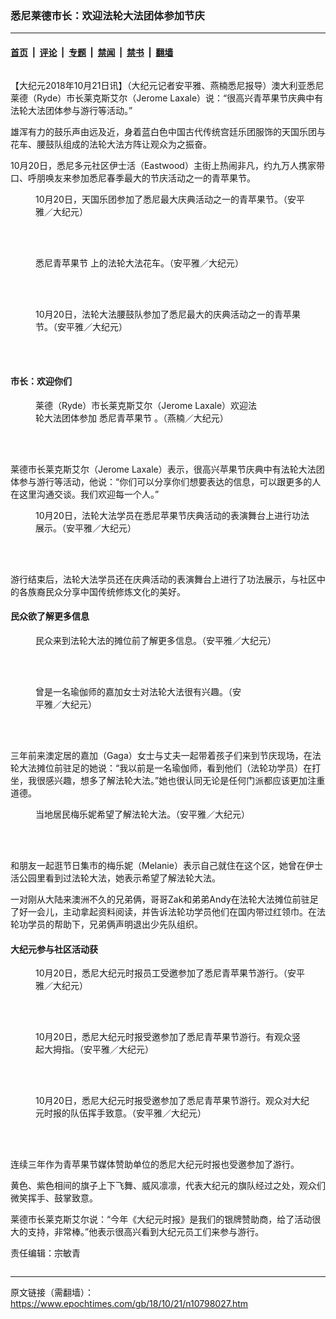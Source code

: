 ### 悉尼莱德市长：欢迎法轮大法团体参加节庆

---

#### [首页](../../../..?n10798027) &nbsp;|&nbsp; [评论](../../../../../epoch-comment?n10798027) &nbsp;|&nbsp; [专题](../../../../../epoch-special?n10798027) &nbsp;|&nbsp; [禁闻](../../../../../epoch-news?n10798027) &nbsp;|&nbsp; [禁书](../../../../../books?n10798027) &nbsp;|&nbsp; [翻墙](https://github.com/gfw-breaker/nogfw/blob/master/README.md?n10798027)


<div class="column" id="artbody" itemprop="articleBody">
 <!-- article content begin -->
 <p>
  【大纪元2018年10月21日讯】（大纪元记者安平雅、燕楠悉尼报导）澳大利亚悉尼莱德（Ryde）市长莱克斯艾尔（Jerome Laxale）说：“很高兴青苹果节庆典中有法轮大法团体参与游行等活动。”
 </p>
 <p>
  雄浑有力的鼓乐声由远及近，身着蓝白色中国古代传统宫廷乐团服饰的天国乐团与花车、腰鼓队组成的法轮大法方阵让观众为之振奋。
 </p>
 <p>
  10月20日，悉尼多元社区伊士活（Eastwood）主街上热闹非凡，约九万人携家带口、呼朋唤友来参加悉尼春季最大的节庆活动之一的青苹果节。
 </p>
 <figure aria-describedby="caption-attachment-10798111" class="wp-caption aligncenter" id="attachment_10798111" style="width: 437px">
  <ok href="https://i.epochtimes.com/assets/uploads/2018/10/3cc05dd8a42c71a489b0de0d9fc665c1.jpg" target="_blank">
   <img alt="" class="wp-image-10798111" src="https://i.epochtimes.com/assets/uploads/2018/10/3cc05dd8a42c71a489b0de0d9fc665c1-600x401.jpg"/>
  </ok>
  <br/><figcaption class="wp-caption-text" id="caption-attachment-10798111">
   10月20日，天国乐团参加了悉尼最大庆典活动之一的青苹果节。（安平雅／大纪元）
  </figcaption><br/>
 </figure><br/>
 <figure aria-describedby="caption-attachment-10798114" class="wp-caption aligncenter" id="attachment_10798114" style="width: 437px">
  <ok href="https://i.epochtimes.com/assets/uploads/2018/10/89d4eceae1b53cbf102cbbbbf38e4974.jpg" target="_blank">
   <img alt="" class="wp-image-10798114" src="https://i.epochtimes.com/assets/uploads/2018/10/89d4eceae1b53cbf102cbbbbf38e4974-600x314.jpg"/>
  </ok>
  <br/><figcaption class="wp-caption-text" id="caption-attachment-10798114">
   <ok href="https://www.epochtimes.com/gb/tag/%E6%82%89%E5%B0%BC%E9%9D%92%E8%8B%B9%E6%9E%9C%E8%8A%82.html">
    悉尼青苹果节
   </ok>
   上的法轮大法花车。（安平雅／大纪元）
  </figcaption><br/>
 </figure><br/>
 <figure aria-describedby="caption-attachment-10798116" class="wp-caption aligncenter" id="attachment_10798116" style="width: 439px">
  <ok href="https://i.epochtimes.com/assets/uploads/2018/10/6f3b11ceb3249e7ec566636c46ba4251.jpg" target="_blank">
   <img alt="" class="wp-image-10798116" src="https://i.epochtimes.com/assets/uploads/2018/10/6f3b11ceb3249e7ec566636c46ba4251-600x323.jpg"/>
  </ok>
  <br/><figcaption class="wp-caption-text" id="caption-attachment-10798116">
   10月20日，法轮大法腰鼓队参加了悉尼最大的庆典活动之一的青苹果节。（安平雅／大纪元）
  </figcaption><br/>
 </figure><br/>
 <h4>
  市长：欢迎你们
 </h4>
 <figure aria-describedby="caption-attachment-10798147" class="wp-caption aligncenter" id="attachment_10798147" style="width: 365px">
  <ok href="https://i.epochtimes.com/assets/uploads/2018/10/d12e26b740008515caaef7ec9854b904.jpg" target="_blank">
   <img alt="" class="wp-image-10798147" src="https://i.epochtimes.com/assets/uploads/2018/10/d12e26b740008515caaef7ec9854b904-450x511.jpg"/>
  </ok>
  <br/><figcaption class="wp-caption-text" id="caption-attachment-10798147">
   莱德（Ryde）市长莱克斯艾尔（Jerome Laxale）欢迎法轮大法团体参加
   <ok href="https://www.epochtimes.com/gb/tag/%E6%82%89%E5%B0%BC%E9%9D%92%E8%8B%B9%E6%9E%9C%E8%8A%82.html">
    悉尼青苹果节
   </ok>
   。（燕楠／大纪元）
  </figcaption><br/>
 </figure><br/>
 <p>
  莱德市长莱克斯艾尔（Jerome Laxale）表示，很高兴苹果节庆典中有法轮大法团体参与游行等活动，他说：“你们可以分享你们想要表达的信息，可以跟更多的人在这里沟通交谈。我们欢迎每一个人。”
 </p>
 <figure aria-describedby="caption-attachment-10798186" class="wp-caption aligncenter" id="attachment_10798186" style="width: 438px">
  <ok href="https://i.epochtimes.com/assets/uploads/2018/10/a8f774bd67023cbfd2e7de9a4c54ca2a.jpg" target="_blank">
   <img alt="" class="wp-image-10798186" src="https://i.epochtimes.com/assets/uploads/2018/10/a8f774bd67023cbfd2e7de9a4c54ca2a-600x295.jpg"/>
  </ok>
  <br/><figcaption class="wp-caption-text" id="caption-attachment-10798186">
   10月20日，法轮大法学员在悉尼苹果节庆典活动的表演舞台上进行功法展示。（安平雅／大纪元）
  </figcaption><br/>
 </figure><br/>
 <p>
  游行结束后，法轮大法学员还在庆典活动的表演舞台上进行了功法展示，与社区中的各族裔民众分享中国传统修炼文化的美好。
 </p>
 <h4>
  民众欲了解更多信息
 </h4>
 <figure aria-describedby="caption-attachment-10798126" class="wp-caption aligncenter" id="attachment_10798126" style="width: 437px">
  <ok href="https://i.epochtimes.com/assets/uploads/2018/10/2646d1b19c456f58f8daa519326dd677.jpg" target="_blank">
   <img alt="" class="wp-image-10798126" src="https://i.epochtimes.com/assets/uploads/2018/10/2646d1b19c456f58f8daa519326dd677-600x450.jpg"/>
  </ok>
  <br/><figcaption class="wp-caption-text" id="caption-attachment-10798126">
   民众来到法轮大法的摊位前了解更多信息。（安平雅／大纪元）
  </figcaption><br/>
 </figure><br/>
 <figure aria-describedby="caption-attachment-10798124" class="wp-caption aligncenter" id="attachment_10798124" style="width: 334px">
  <ok href="https://i.epochtimes.com/assets/uploads/2018/10/9f86494d9a8f9a4fc08d12ce3a86511e.jpg" target="_blank">
   <img alt="" class="wp-image-10798124" src="https://i.epochtimes.com/assets/uploads/2018/10/9f86494d9a8f9a4fc08d12ce3a86511e-450x600.jpg"/>
  </ok>
  <br/><figcaption class="wp-caption-text" id="caption-attachment-10798124">
   曾是一名瑜伽师的嘉加女士对法轮大法很有兴趣。（安平雅／大纪元）
  </figcaption><br/>
 </figure><br/>
 <p>
  三年前来澳定居的嘉加（Gaga）女士与丈夫一起带着孩子们来到节庆现场，在法轮大法摊位前驻足的她说：“我以前是一名瑜伽师，看到他们（法轮功学员）在打坐，我很感兴趣，想多了解法轮大法。”她也很认同无论是任何门派都应该更加注重道德。
 </p>
 <figure aria-describedby="caption-attachment-10798127" class="wp-caption aligncenter" id="attachment_10798127" style="width: 437px">
  <ok href="https://i.epochtimes.com/assets/uploads/2018/10/2a048df539a375211e739bae787a423f.jpg" target="_blank">
   <img alt="" class="wp-image-10798127" src="https://i.epochtimes.com/assets/uploads/2018/10/2a048df539a375211e739bae787a423f-600x450.jpg"/>
  </ok>
  <br/><figcaption class="wp-caption-text" id="caption-attachment-10798127">
   当地居民梅乐妮希望了解法轮大法。（安平雅／大纪元）
  </figcaption><br/>
 </figure><br/>
 <p>
  和朋友一起逛节日集市的梅乐妮（Melanie）表示自己就住在这个区，她曾在伊士活公园里看到过法轮大法，她表示希望了解法轮大法。
 </p>
 <p>
  一对刚从大陆来澳洲不久的兄弟俩，哥哥Zak和弟弟Andy在法轮大法摊位前驻足了好一会儿，主动拿起资料阅读，并告诉法轮功学员他们在国内带过红领巾。在法轮功学员的帮助下，兄弟俩声明退出少先队组织。
 </p>
 <h4>
  大纪元参与社区活动获
 </h4>
 <figure aria-describedby="caption-attachment-10798118" class="wp-caption aligncenter" id="attachment_10798118" style="width: 439px">
  <ok href="https://i.epochtimes.com/assets/uploads/2018/10/e0c27a7fddf6587d267db7640c75d9e4.jpg" target="_blank">
   <img alt="" class="wp-image-10798118" src="https://i.epochtimes.com/assets/uploads/2018/10/e0c27a7fddf6587d267db7640c75d9e4-600x381.jpg"/>
  </ok>
  <br/><figcaption class="wp-caption-text" id="caption-attachment-10798118">
   10月20日，悉尼大纪元时报员工受邀参加了悉尼青苹果节游行。（安平雅／大纪元）
  </figcaption><br/>
 </figure><br/>
 <figure aria-describedby="caption-attachment-10798120" class="wp-caption aligncenter" id="attachment_10798120" style="width: 437px">
  <ok href="https://i.epochtimes.com/assets/uploads/2018/10/2c0f8a5fd46d9cc49e76af93b8575433.jpg" target="_blank">
   <img alt="" class="wp-image-10798120" src="https://i.epochtimes.com/assets/uploads/2018/10/2c0f8a5fd46d9cc49e76af93b8575433-600x401.jpg"/>
  </ok>
  <br/><figcaption class="wp-caption-text" id="caption-attachment-10798120">
   10月20日，悉尼大纪元时报受邀参加了悉尼青苹果节游行。有观众竖起大拇指。（安平雅／大纪元）
  </figcaption><br/>
 </figure><br/>
 <figure aria-describedby="caption-attachment-10798121" class="wp-caption aligncenter" id="attachment_10798121" style="width: 439px">
  <ok href="https://i.epochtimes.com/assets/uploads/2018/10/e751be8668ceba406fa3484bbb1282e5.jpg" target="_blank">
   <img alt="" class="wp-image-10798121" src="https://i.epochtimes.com/assets/uploads/2018/10/e751be8668ceba406fa3484bbb1282e5-600x338.jpg"/>
  </ok>
  <br/><figcaption class="wp-caption-text" id="caption-attachment-10798121">
   10月20日，悉尼大纪元时报受邀参加了悉尼青苹果节游行。观众对大纪元时报的队伍挥手致意。（安平雅／大纪元）
  </figcaption><br/>
 </figure><br/>
 <p>
  连续三年作为青苹果节媒体赞助单位的悉尼大纪元时报也受邀参加了游行。
 </p>
 <p>
  黄色、紫色相间的旗子上下飞舞、威风凛凛，代表大纪元的旗队经过之处，观众们微笑挥手、鼓掌致意。
 </p>
 <p>
  莱德市长莱克斯艾尔说：“今年《大纪元时报》是我们的银牌赞助商，给了活动很大的支持，非常棒。”他表示很高兴看到大纪元员工们来参与游行。
 </p>
 <p>
  责任编辑：宗敏青
 </p>
 <!-- article content end -->
</div>


---

原文链接（需翻墙）：https://www.epochtimes.com/gb/18/10/21/n10798027.htm